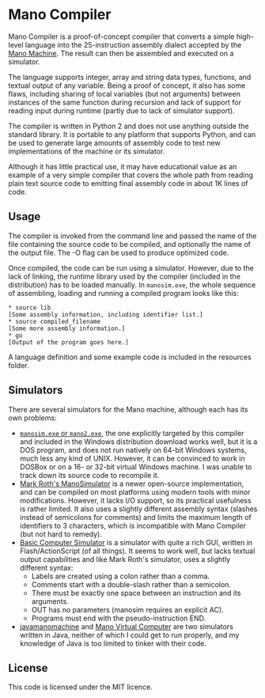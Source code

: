 # Mano Compiler

Mano Compiler is a proof-of-concept compiler that converts a simple high-level
language into the 25-instruction assembly dialect accepted by the
[Mano Machine](http://en.wikipedia.org/wiki/Mano_machine). The result can then
be assembled and executed on a simulator.

The language supports integer, array and string data types, functions, and
textual output of any variable. Being a proof of concept, it also has some
flaws, including sharing of local variables (but not arguments) between
instances of the same function during recursion and lack of support for reading
input during runtime (partly due to lack of simulator support).

The compiler is written in Python 2 and does not use anything outside the
standard library. It is portable to any platform that supports Python, and can
be used to generate large amounts of assembly code to test new implementations
of the machine or its simulator.

Although it has little practical use, it may have educational value as an
example of a very simple compiler that covers the whole path from reading plain
text source code to emitting final assembly code in about 1K lines of code.

## Usage

The compiler is invoked from the command line and passed the name of the file
containing the source code to be compiled, and optionally the name of the output
file. The -O flag can be used to produce optimized code.

Once compiled, the code can be run using a simulator. However, due to the lack
of linking, the runtime library used by the compiler (included in the
distribution) has to be loaded manually. In `manosim.exe`, the whole sequence of
assembling, loading and running a compiled program looks like this:

    * source lib
    [Some assembly information, including identifier list.]
    * source compiled_filename
    [Some more assembly information.]
    * go
    [Output of the program goes here.]

A language definition and some example code is included in the resources folder.

## Simulators

There are several simulators for the Mano machine, although each has its own
problems:

* [`manosim.exe` or `mano2.exe`](http://www.cs.albany.edu/~sdc/CSI404/), the one
    explicitly targeted by this compiler and included in the Windows
    distribution download works well, but it is a DOS program, and does not run
    natively on 64-bit Windows systems, much less any kind of UNIX. However, it
    can be convinced to work in DOSBox or on a 16- or 32-bit virtual Windows
    machine. I was unable to track down its source code to recompile it.
* [Mark Roth's ManoSimulator](http://octagonsoftware.com/home/mark/mano/) is a
    newer open-source implementation, and can be compiled on most platforms
    using modern tools with minor modifications. However, it lacks I/O support,
    so its practical usefulness is rather limited. It also uses a slightly
    different assembly syntax (slashes instead of semicolons for comments) and
    limits the maximum length of identifiers to 3 characters, which is
    incompatible with Mano Compiler (but not hard to remedy).
* [Basic Computer Simulator](http://code.google.com/p/basic-computer-simulator/)
    is a simulator with quite a rich GUI, written in Flash/ActionScript (of all
    things). It seems to work well, but lacks textual output capabilities and
    like Mark Roth's simulator, uses a slightly different syntax:
    * Labels are created using a colon rather than a comma.
    * Comments start with a double-slash rather than a semicolon.
    * There must be exactly one space between an instruction and its arguments.
    * OUT has no parameters (manosim requires an explicit AC).
    * Programs must end with the pseudo-instruction END.
* [javamanomachine](http://code.google.com/p/javamanomachine/) and
    [Mano Virtual Computer](http://cs.unco.edu/course/CS222/MANO/computer.htm)
    are two simulators written in Java, neither of which I could get to run
    properly, and my knowledge of Java is too limited to tinker with their code.

## License

This code is licensed under the MIT licence.

